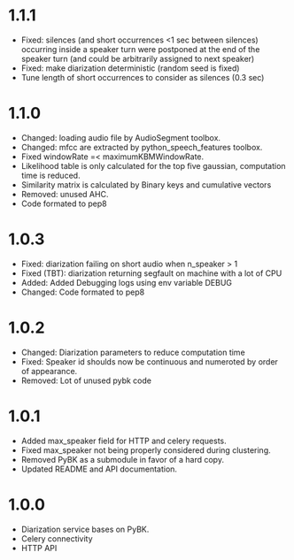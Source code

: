 # 1.1.1
- Fixed: silences (and short occurrences <1 sec between silences) occurring inside a speaker turn were postponed at the end of the speaker turn (and could be arbitrarily assigned to next speaker)
- Fixed: make diarization deterministic (random seed is fixed)
- Tune length of short occurrences to consider as silences (0.3 sec)

# 1.1.0
- Changed: loading audio file by AudioSegment toolbox. 
- Changed: mfcc are extracted by python_speech_features toolbox.
- Fixed windowRate =< maximumKBMWindowRate.
- Likelihood table is only calculated for the top five gaussian, computation time is reduced.
- Similarity matrix is calculated by Binary keys and cumulative vectors
- Removed: unused AHC.
- Code formated to pep8

# 1.0.3
- Fixed: diarization failing on short audio when n_speaker > 1
- Fixed (TBT): diarization returning segfault on machine with a lot of CPU
- Added: Added Debugging logs using env variable DEBUG
- Changed: Code formated to pep8

# 1.0.2
- Changed: Diarization parameters to reduce computation time
- Fixed: Speaker id shoulds now be continuous and numeroted by order of appearance. 
- Removed: Lot of unused pybk code

# 1.0.1
- Added max_speaker field for HTTP and celery requests.
- Fixed max_speaker not being properly considered during clustering.
- Removed PyBK as a submodule in favor of a hard copy.
- Updated README and API documentation.

# 1.0.0
- Diarization service bases on PyBK.
- Celery connectivity
- HTTP API